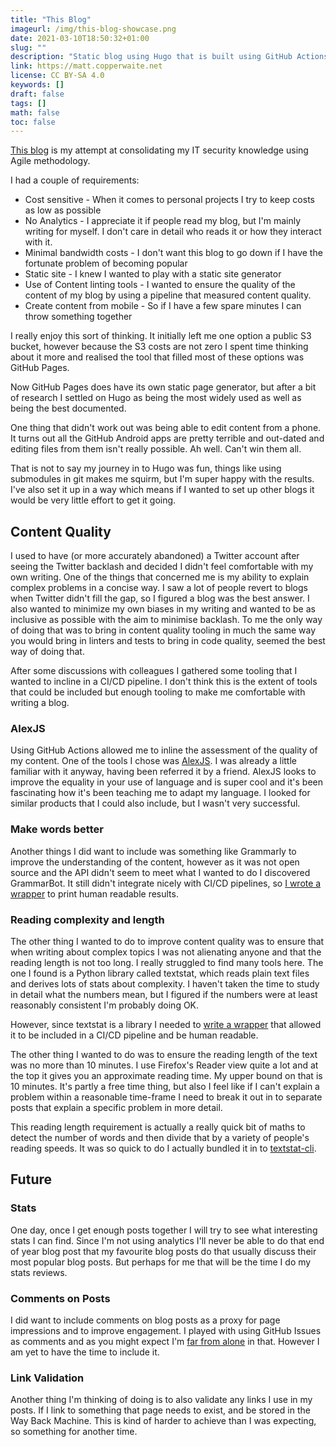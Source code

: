 ```yaml
---
title: "This Blog"
imageurl: /img/this-blog-showcase.png
date: 2021-03-10T18:50:32+01:00
slug: ""
description: "Static blog using Hugo that is built using GitHub Actions."
link: https://matt.copperwaite.net
license: CC BY-SA 4.0
keywords: []
draft: false
tags: []
math: false
toc: false
---
```


[This blog](https://matt.copperwaite.net) is my attempt at consolidating my IT security knowledge using Agile methodology.

I had a couple of requirements:

* Cost sensitive - When it comes to personal projects I try to keep costs as low as possible
* No Analytics - I appreciate it if people read my blog, but I'm mainly writing for myself. I don't care in detail who reads it or how they interact with it.
* Minimal bandwidth costs - I don't want this blog to go down if I have the fortunate problem of becoming popular
* Static site - I knew I wanted to play with a static site generator
* Use of Content linting tools - I wanted to ensure the quality of the content of my blog by using a pipeline that measured content quality.
* Create content from mobile - So if I have a few spare minutes I can throw something together

I really enjoy this sort of thinking. It initially left me one option a public S3 bucket, however because the S3 costs are not zero I spent time thinking about it more and realised the tool that filled most of these options was GitHub Pages.

Now GitHub Pages does have its own static page generator, but after a bit of research I settled on Hugo as being the most widely used as well as being the best documented.

One thing that didn't work out was being able to edit content from a phone. It turns out all the GitHub Android apps are pretty terrible and out-dated and editing files from them isn't really possible. Ah well. Can't win them all.

That is not to say my journey in to Hugo was fun, things like using submodules in git makes me squirm, but I'm super happy with the results. I've also set it up in a way which means if I wanted to set up other blogs it would be very little effort to get it going.

## Content Quality

I used to have (or more accurately abandoned) a Twitter account after seeing the Twitter backlash and decided I didn't feel comfortable with my own writing. One of the things that concerned me is my ability to explain complex problems in a concise way. I saw a lot of people revert to blogs when Twitter didn't fill the gap, so I figured a blog was the best answer. I also wanted to minimize my own biases in my writing and wanted to be as inclusive as possible with the aim to minimise backlash. To me the only way of doing that was to bring in content quality tooling in much the same way you would bring in linters and tests to bring in code quality, seemed the best way of doing that.

After some discussions with colleagues I gathered some tooling that I wanted to incline in a CI/CD pipeline. I don't think this is the extent of tools that could be included but enough tooling to make me comfortable with writing a blog.

### AlexJS

Using GitHub Actions allowed me to inline the assessment of the quality of my content. One of the tools I chose was [AlexJS](https://alexjs.com/). I was already a little familiar with it anyway, having been referred it by a friend. AlexJS looks to improve the equality in your use of language and is super cool and it's been fascinating how it's been teaching me to adapt my language. I looked for similar products that I could also include, but I wasn't very successful.

### Make words better

Another things I did want to include was something like Grammarly to improve the understanding of the content, however as it was not open source and the API didn't seem to meet what I wanted to do I discovered GrammarBot. It still didn't integrate nicely with CI/CD pipelines, so [I wrote a wrapper](https://github.com/yamatt/python3-hemoglobin) to print human readable results.

### Reading complexity and length

The other thing I wanted to do to improve content quality was to ensure that when writing about complex topics I was not alienating anyone  and that the reading length is not too long. I really struggled to find many tools here. The one I found is a Python library called textstat, which reads plain text files and derives lots of stats about complexity. I haven't taken the time to study in detail what the numbers mean, but I figured if the numbers were at least reasonably consistent I'm probably doing OK.

However, since textstat is a library I needed to [write a wrapper](https://github.com/yamatt/python3-textstat-cli) that allowed it to be included in a CI/CD pipeline and be human readable.

The other thing I wanted to do was to ensure the reading length of the text was no more than 10 minutes. I use Firefox's Reader view quite a lot and at the top it gives you an approximate reading time. My upper bound on that is 10 minutes. It's partly a free time thing, but also I feel like if I can't explain a problem within a reasonable time-frame I need to break it out in to separate posts that explain a specific problem in more detail.

This reading length requirement is actually a really quick bit of maths to detect the number of words and then divide that by a variety of people's reading speeds. It was so quick to do I actually bundled it in to [textstat-cli](https://github.com/yamatt/python3-textstat-cli).

## Future

### Stats

One day, once I get enough posts together I will try to see what interesting stats I can find. Since I'm not using analytics I'll never be able to do that end of year blog post that my favourite blog posts do that usually discuss their most popular blog posts. But perhaps for me that will be the time I do my stats reviews.

### Comments on Posts

I did want to include comments on blog posts as a proxy for page impressions and to improve engagement. I played with using GitHub Issues as comments and as you might expect I'm [far from alone](https://github.com/krasimir/octomments) in that. However I am yet to have the time to include it.

### Link Validation

Another thing I'm thinking of doing is to also validate any links I use in my posts. If I link to something that page needs to exist, and be stored in the Way Back Machine. This is kind of harder to achieve than I was expecting, so something for another time.

